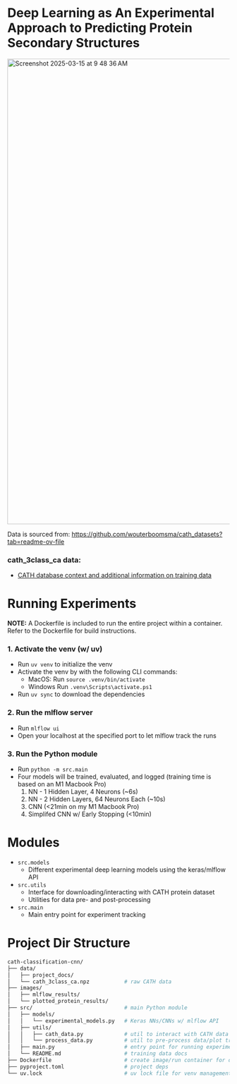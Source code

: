 # Deep Learning as An Experimental Approach to Predicting Protein Secondary Structures

<img width="1056" alt="Screenshot 2025-03-15 at 9 48 36 AM" src="https://github.com/user-attachments/assets/90ee3340-baa1-4eca-abf3-b8c14f6c9cda" />

Data is sourced from: https://github.com/wouterboomsma/cath_datasets?tab=readme-ov-file

### cath_3class_ca data:
- [CATH database context and additional information on training data](https://github.com/jairus-m/cath_classification_cnn/blob/main/src/README.md)

# Running Experiments

__NOTE:__ A Dockerfile is included to run the entire project within a container. Refer to the Dockerfile for build instructions.

### 1. Activate the venv (w/ uv)
- Run `uv venv` to initialize the venv
- Activate the venv by with the following CLI commands:
    - MacOS: Run `source .venv/bin/activate`
    - Windows Run `.venv\Scripts\activate.ps1` 
- Run `uv sync` to download the dependencies

### 2. Run the mlflow server
- Run `mlflow ui`
- Open your localhost at the specified port to let mlflow track the runs

### 3. Run the Python module
- Run `python -m src.main`
- Four models will be trained, evaluated, and logged (training time is based on an M1 Macbook Pro)
    1. NN - 1 Hidden Layer, 4 Neurons (~6s)
    2. NN - 2 Hidden Layers, 64 Neurons Each (~10s)
    3. CNN (<21min on my M1 Macbook Pro)
    4. Simplifed CNN w/ Early Stopping (<10min)

# Modules
- `src.models`
  - Different experimental deep learning models using the keras/mlflow API
- `src.utils` 
  - Interface for downloading/interacting with CATH protein dataset
  - Utilities for data pre- and post-processing  
- `src.main`
  - Main entry point for experiment tracking
 

# Project Dir Structure
```bash
cath-classification-cnn/
├── data/
│   ├── project_docs/
│   └── cath_3class_ca.npz           # raw CATH data
├── images/                          
│   ├── mlflow_results/
│   └── plotted_protein_results/
├── src/                             # main Python module                           
│   ├── models/
│   │   └── experimental_models.py   # Keras NNs/CNNs w/ mlflow API
│   ├── utils/                       
│   │   ├── cath_data.py             # util to interact with CATH data
│   │   └── process_data.py          # util to pre-process data/plot training curves
│   ├── main.py                      # entry point for running experiments
│   └── README.md                    # training data docs
├── Dockerfile                       # create image/run container for dev env 
├── pyproject.toml                   # project deps
└── uv.lock                          # uv lock file for venv management
```
